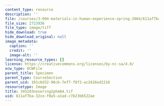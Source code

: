 ```yaml
---
content_type: resource
description: ''
file: /courses/3-094-materials-in-human-experience-spring-2004/611af7ba32cef0a5a1adc7b23b6522ae_34SI03nosering2phmA4.tif
file_size: 2723936
file_type: image/tiff
hide_download: true
hide_download_original: null
image_metadata:
  caption: ''
  credit: ''
  image-alt: ''
learning_resource_types: []
license: https://creativecommons.org/licenses/by-nc-sa/4.0/
ocw_type: OCWFile
parent_title: Specimen
parent_type: CourseSection
parent_uid: 101c6d32-96cb-7ef7-f8f2-ac2616ed2216
resourcetype: Image
title: 34SI03nosering2phmA4.tif
uid: 611af7ba-32ce-f0a5-a1ad-c7b23b6522ae
---
```

